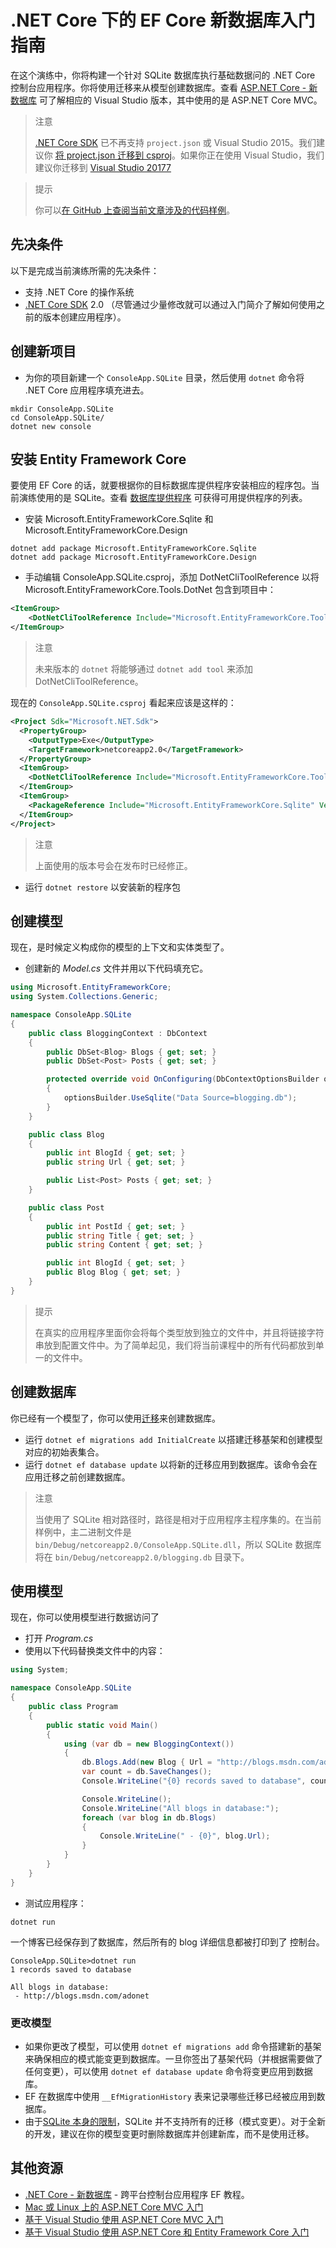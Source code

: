 # .NET Core 下的 EF Core 新数据库入门指南

在这个演练中，你将构建一个针对 SQLite 数据库执行基础数据问的 .NET Core 控制台应用程序。你将使用迁移来从模型创建数据库。查看 [ASP.NET Core - 新数据库](../E、ASP.NETCore/A、ASP.NETCore.md) 可了解相应的 Visual Studio 版本，其中使用的是 ASP.NET Core MVC。

> 注意
>
> [.NET Core SDK](https://www.microsoft.com/net/download/core) 已不再支持 `project.json` 或 Visual Studio 2015。我们建议你 [将 project.json 迁移到 csproj](https://docs.microsoft.com/dotnet/articles/core/migration/)。如果你正在使用 Visual Studio，我们建议你迁移到 [Visual Studio 20177](https://www.visualstudio.com/downloads/)

> 提示
> 
> 你可以[在 GitHub 上查阅当前文章涉及的代码样例](https://github.com/aspnet/EntityFramework.Docs/tree/master/samples/core/GetStarted/NetCore/ConsoleApp.SQLite)。

## 先决条件

以下是完成当前演练所需的先决条件：

* 支持 .NET Core 的操作系统
* [.NET Core SDK](https://www.microsoft.com/net/core) 2.0 （尽管通过少量修改就可以通过入门简介了解如何使用之前的版本创建应用程序）。

## 创建新项目

* 为你的项目新建一个 `ConsoleApp.SQLite` 目录，然后使用 `dotnet` 命令将 .NET Core 应用程序填充进去。

```console
mkdir ConsoleApp.SQLite
cd ConsoleApp.SQLite/
dotnet new console
```

## 安装 Entity Framework Core

要使用 EF Core 的话，就要根据你的目标数据库提供程序安装相应的程序包。当前演练使用的是 SQLite。查看 [数据库提供程序](../../7、数据库提供程序/A、数据库提供程序.md) 可获得可用提供程序的列表。

* 安装  Microsoft.EntityFrameworkCore.Sqlite 和 Microsoft.EntityFrameworkCore.Design

```console
dotnet add package Microsoft.EntityFrameworkCore.Sqlite
dotnet add package Microsoft.EntityFrameworkCore.Design
```

* 手动编辑 ConsoleApp.SQLite.csproj，添加 DotNetCliToolReference 以将Microsoft.EntityFrameworkCore.Tools.DotNet 包含到项目中：

```XML
<ItemGroup>
    <DotNetCliToolReference Include="Microsoft.EntityFrameworkCore.Tools.DotNet" Version="2.0.0" />
</ItemGroup>
```

> 注意
>
> 未来版本的 `dotnet` 将能够通过 `dotnet add tool` 来添加 DotNetCliToolReference。

现在的 `ConsoleApp.SQLite.csproj` 看起来应该是这样的：

```xml
<Project Sdk="Microsoft.NET.Sdk">
  <PropertyGroup>
    <OutputType>Exe</OutputType>
    <TargetFramework>netcoreapp2.0</TargetFramework>
  </PropertyGroup>
  <ItemGroup>
    <DotNetCliToolReference Include="Microsoft.EntityFrameworkCore.Tools.DotNet" Version="2.0.0" />
  </ItemGroup>
  <ItemGroup>
    <PackageReference Include="Microsoft.EntityFrameworkCore.Sqlite" Version="2.0.0" />
  </ItemGroup>
</Project>
```

> 注意
>
> 上面使用的版本号会在发布时已经修正。

* 运行 `dotnet restore` 以安装新的程序包

## 创建模型

现在，是时候定义构成你的模型的上下文和实体类型了。

* 创建新的 _Model.cs_ 文件并用以下代码填充它。

```C#
using Microsoft.EntityFrameworkCore;
using System.Collections.Generic;

namespace ConsoleApp.SQLite
{
    public class BloggingContext : DbContext
    {
        public DbSet<Blog> Blogs { get; set; }
        public DbSet<Post> Posts { get; set; }

        protected override void OnConfiguring(DbContextOptionsBuilder optionsBuilder)
        {
            optionsBuilder.UseSqlite("Data Source=blogging.db");
        }
    }

    public class Blog
    {
        public int BlogId { get; set; }
        public string Url { get; set; }

        public List<Post> Posts { get; set; }
    }

    public class Post
    {
        public int PostId { get; set; }
        public string Title { get; set; }
        public string Content { get; set; }

        public int BlogId { get; set; }
        public Blog Blog { get; set; }
    }
}
```

> 提示
>
> 在真实的应用程序里面你会将每个类型放到独立的文件中，并且将链接字符串放到配置文件中。为了简单起见，我们将当前课程中的所有代码都放到单一的文件中。

## 创建数据库

你已经有一个模型了，你可以使用[迁移](https://docs.microsoft.com/aspnet/core/data/ef-mvc/migrations#introduction-to-migrations)来创建数据库。

* 运行 `dotnet ef migrations add InitialCreate` 以搭建迁移基架和创建模型对应的初始表集合。
* 运行 `dotnet ef database update`  以将新的迁移应用到数据库。该命令会在应用迁移之前创建数据库。

> 注意
>
> 当使用了 SQLite 相对路径时，路径是相对于应用程序主程序集的。在当前样例中，主二进制文件是 `bin/Debug/netcoreapp2.0/ConsoleApp.SQLite.dll`，所以 SQLite 数据库将在 `bin/Debug/netcoreapp2.0/blogging.db` 目录下。

## 使用模型

现在，你可以使用模型进行数据访问了

* 打开 _Program.cs_
* 使用以下代码替换类文件中的内容：

```C#
using System;

namespace ConsoleApp.SQLite
{
    public class Program
    {
        public static void Main()
        {
            using (var db = new BloggingContext())
            {
                db.Blogs.Add(new Blog { Url = "http://blogs.msdn.com/adonet" });
                var count = db.SaveChanges();
                Console.WriteLine("{0} records saved to database", count);

                Console.WriteLine();
                Console.WriteLine("All blogs in database:");
                foreach (var blog in db.Blogs)
                {
                    Console.WriteLine(" - {0}", blog.Url);
                }
            }
        }
    }
}
```

* 测试应用程序：

`dotnet run`

一个博客已经保存到了数据库，然后所有的 blog 详细信息都被打印到了 控制台。

```console
ConsoleApp.SQLite>dotnet run
1 records saved to database

All blogs in database:
 - http://blogs.msdn.com/adonet
```

### 更改模型

* 如果你更改了模型，可以使用 `dotnet ef migrations add` 命令搭建新的基架来确保相应的模式能变更到数据库。一旦你签出了基架代码（并根据需要做了任何变更），可以使用 `dotnet ef database update` 命令将变更应用到数据库。
* EF 在数据库中使用 `__EfMigrationHistory` 表来记录哪些迁移已经被应用到数据库。
* 由于[SQLite 本身的限制](https://docs.microsoft.com/zh-cn/ef/core/providers/sqlite/limitations)，SQLite 并不支持所有的迁移（模式变更）。对于全新的开发，建议在你的模型变更时删除数据库并创建新库，而不是使用迁移。

## 其他资源

* [.NET Core - 新数据库](./B、新数据库.md)  - 跨平台控制台应用程序 EF 教程。
* [Mac 或 Linux 上的 ASP.NET Core MVC 入门](https://docs.microsoft.com/zh-cn/aspnet/core/tutorials/first-mvc-app-xplat/index)
* [基于 Visual Studio 使用  ASP.NET Core MVC 入门](https://docs.microsoft.com/zh-cn/aspnet/core/tutorials/first-mvc-app/index)
* [基于 Visual Studio 使用 ASP.NET Core 和 Entity Framework Core 入门](https://docs.microsoft.com/zh-cn/aspnet/core/data/ef-mvc/index)